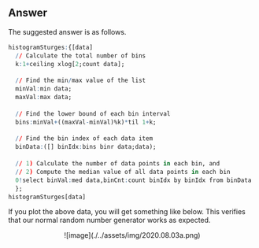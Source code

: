 ## Answer

The suggested answer is as follows.

```q
histogramSturges:{[data]
  // Calculate the total number of bins
  k:1+ceiling xlog[2;count data];
  
  // Find the min/max value of the list
  minVal:min data;
  maxVal:max data;
  
  // Find the lower bound of each bin interval
  bins:minVal+((maxVal-minVal)%k)*til 1+k;
  
  // Find the bin index of each data item
  binData:([] binIdx:bins binr data;data);

  // 1) Calculate the number of data points in each bin, and
  // 2) Compute the median value of all data points in each bin
  0!select binVal:med data,binCnt:count binIdx by binIdx from binData
  };
histogramSturges[data]
```

If you plot the above data, you will get something like below. This verifies that our normal random number generator works as expected.

<span style="display:block;text-align:center">
![image](./../assets/img/2020.08.03a.png)
</span>
